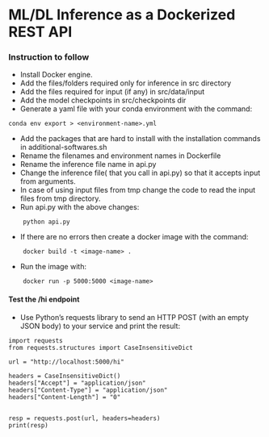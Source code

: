# ML/DL Inference as a Dockerized REST API
### Instruction to follow

* Install Docker engine.
*   Add the files/folders required only for inference in src directory
* Add the files required for input (if any) in src/data/input 
* Add the model checkpoints in src/checkpoints dir
* Generate a yaml file with your conda environment with the command:
```
conda env export > <environment-name>.yml
```
* Add the packages that are hard to install with the installation commands in additional-softwares.sh
* Rename the filenames and environment names in Dockerfile
* Rename the inference file name in api.py
* Change the inference file( that you call in api.py) so that it accepts input from arguments.
* In case of using input files from tmp change the code to read the input files from tmp directory.
* Run api.py with the above changes:
```
    python api.py
```
* If there are no errors then create a docker image with the command:
```
    docker build -t <image-name> .
```
* Run the image with:
```
    docker run -p 5000:5000 <image-name> 
```
#### Test the /hi endpoint
* Use Python’s requests library to send an HTTP POST (with an empty JSON body) to your service and print the result:
```
import requests
from requests.structures import CaseInsensitiveDict

url = "http://localhost:5000/hi"

headers = CaseInsensitiveDict()
headers["Accept"] = "application/json"
headers["Content-Type"] = "application/json"
headers["Content-Length"] = "0"


resp = requests.post(url, headers=headers)
print(resp)
```
